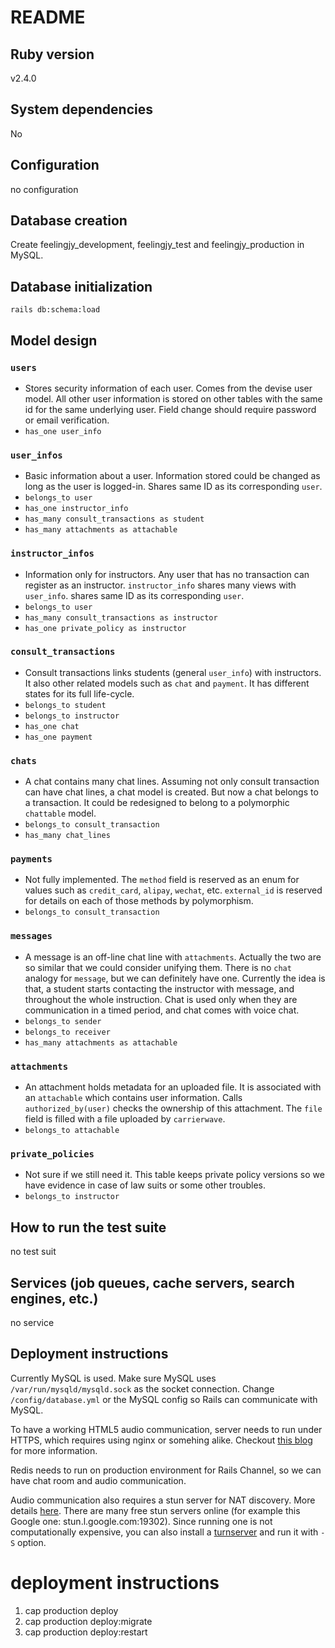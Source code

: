 # README

## Ruby version
v2.4.0

## System dependencies
No

## Configuration
no configuration

## Database creation
Create feelingjy_development, feelingjy_test and feelingjy_production in MySQL.

## Database initialization
`rails db:schema:load`

## Model design
### `users`
- Stores security information of each user. Comes from the devise user model.
All other user information is stored on other tables with the same id for the same
underlying user. Field change should require password or email verification.
- `has_one user_info`

### `user_infos`
- Basic information about a user. Information stored could be changed as long as
the user is logged-in. Shares same ID as its corresponding `user`.
- `belongs_to user`
- `has_one instructor_info`
- `has_many consult_transactions as student`
- `has_many attachments as attachable`

### `instructor_infos`
- Information only for instructors. Any user that has no transaction can register
as an instructor. `instructor_info` shares many views with `user_info`. shares
same ID as its corresponding `user`.
- `belongs_to user`
- `has_many consult_transactions as instructor`
- `has_one private_policy as instructor`

### `consult_transactions`
- Consult transactions links students (general `user_info`) with instructors.
It also other related models such as `chat` and `payment`. It has different states
for its full life-cycle.
- `belongs_to student`
- `belongs_to instructor`
- `has_one chat`
- `has_one payment`

### `chats`
- A chat contains many chat lines. Assuming not only consult transaction can have
chat lines, a chat model is created. But now a chat belongs to a transaction. It
could be redesigned to belong to a polymorphic `chattable` model.
- `belongs_to consult_transaction`
- `has_many chat_lines`

### `payments`
- Not fully implemented. The `method` field is reserved as an enum for values such
as `credit_card`, `alipay`, `wechat`, etc. `external_id` is reserved for details
on each of those methods by polymorphism.
- `belongs_to consult_transaction`

### `messages`
- A message is an off-line chat line with `attachments`. Actually the two are so
similar that we could consider unifying them. There is no `chat` analogy for
`message`, but we can definitely have one. Currently the idea is that, a student
starts contacting the instructor with message, and throughout the whole instruction.
Chat is used only when they are communication in a timed period, and chat comes
with voice chat.
- `belongs_to sender`
- `belongs_to receiver`
- `has_many attachments as attachable`

### `attachments`
- An attachment holds metadata for an uploaded file. It is associated with an
`attachable` which contains user information. Calls `authorized_by(user)` checks
the ownership of this attachment. The `file` field is filled with a file uploaded
by `carrierwave`.
- `belongs_to attachable`

### `private_policies`
- Not sure if we still need it. This table keeps private policy versions so we
have evidence in case of law suits or some other troubles.
- `belongs_to instructor`

## How to run the test suite
no test suit

## Services (job queues, cache servers, search engines, etc.)
no service

## Deployment instructions
Currently MySQL is used. Make sure MySQL uses `/var/run/mysqld/mysqld.sock` as
the socket connection. Change `/config/database.yml` or the MySQL config so Rails
can communicate with MySQL.

To have a working HTML5 audio communication, server needs to run under HTTPS,
which requires using nginx or somehing alike. Checkout [this blog](https://www.digitalocean.com/community/tutorials/how-to-deploy-a-rails-app-with-puma-and-nginx-on-ubuntu-14-04)
for more information.

Redis needs to run on production environment for Rails Channel, so we can have
chat room and audio communication.

Audio communication also requires a stun server for NAT discovery. More details
[here](https://www.html5rocks.com/en/tutorials/webrtc/infrastructure/#after-signaling-using-ice-to-cope-with-nats-and-firewalls).
There are many free stun servers online (for example this Google one: stun.l.google.com:19302).
Since running one is not computationally expensive, you can also install a
[turnserver](https://github.com/coturn/coturn) and run it with `-S` option.


# deployment instructions
1.  cap production deploy
2.  cap production deploy:migrate
3.  cap production deploy:restart
